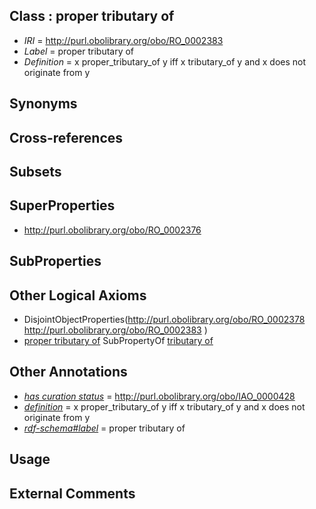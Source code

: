
## Class : proper tributary of

 * *IRI* = http://purl.obolibrary.org/obo/RO_0002383
 * *Label* = proper tributary of
 * *Definition* = x proper_tributary_of y iff x tributary_of y and x does not originate from y

## Synonyms


## Cross-references


## Subsets


## SuperProperties

 * <http://purl.obolibrary.org/obo/RO_0002376>

## SubProperties


## Other Logical Axioms

 * DisjointObjectProperties(<http://purl.obolibrary.org/obo/RO_0002378> <http://purl.obolibrary.org/obo/RO_0002383> )
 * [proper tributary of](../../RO/83/RO_0002383.md) SubPropertyOf [tributary of](../../RO/76/RO_0002376.md)

## Other Annotations

 * *[has curation status](../../IAO/14/IAO_0000114.md)* = http://purl.obolibrary.org/obo/IAO_0000428
 * *[definition](../../IAO/15/IAO_0000115.md)* = x proper_tributary_of y iff x tributary_of y and x does not originate from y
 * *[rdf-schema#label](../../el/rdf-schema#label.md)* = proper tributary of

## Usage


## External Comments

